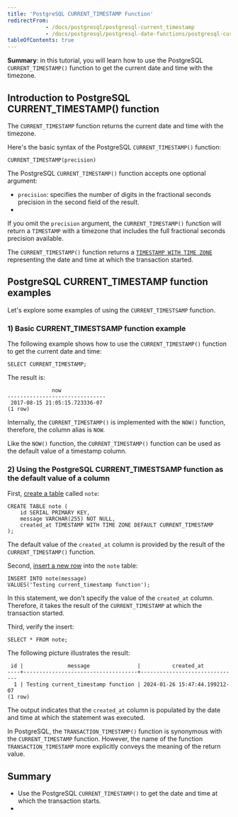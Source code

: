 ```yaml
---
title: 'PostgreSQL CURRENT_TIMESTAMP Function'
redirectFrom:
            - /docs/postgresql/postgresql-current_timestamp 
            - /docs/postgresql/postgresql-date-functions/postgresql-current_timestamp/
tableOfContents: true
---
```


**Summary**: in this tutorial, you will learn how to use the PostgreSQL `CURRENT_TIMESTAMP()` function to get the current date and time with the timezone.



## Introduction to PostgreSQL CURRENT_TIMESTAMP() function



The `CURRENT_TIMESTAMP` function returns the current date and time with the timezone.



Here's the basic syntax of the PostgreSQL `CURRENT_TIMESTAMP()` function:



```
CURRENT_TIMESTAMP(precision)
```



The PostgreSQL `CURRENT_TIMESTAMP()` function accepts one optional argument:



- `precision`: specifies the number of digits in the fractional seconds precision in the second field of the result.
- 


If you omit the `precision` argument, the `CURRENT_TIMESTAMP()` function will return a `TIMESTAMP` with a timezone that includes the full fractional seconds precision available.



The `CURRENT_TIMESTAMP()` function returns a [`TIMESTAMP WITH TIME ZONE`](/docs/postgresql/postgresql-timestamp) representing the date and time at which the transaction started.



## PostgreSQL CURRENT_TIMESTAMP function examples



Let's explore some examples of using the `CURRENT_TIMESTSAMP` function.



### 1) Basic CURRENT_TIMESTSAMP function example



The following example shows how to use the `CURRENT_TIMESTAMP()` function to get the current date and time:



```
SELECT CURRENT_TIMESTAMP;
```



The result is:



```
              now
-------------------------------
 2017-08-15 21:05:15.723336-07
(1 row)
```



Internally, the `CURRENT_TIMESTAMP()` is implemented with the `NOW()` function, therefore, the column alias is `NOW`.



Like the `NOW()` function, the `CURRENT_TIMESTAMP()` function can be used as the default value of a timestamp column.



### 2) Using the PostgreSQL CURRENT_TIMESTSAMP function as the default value of a column



First, [create a table](/docs/postgresql/postgresql-create-table) called `note`:



```
CREATE TABLE note (
    id SERIAL PRIMARY KEY,
    message VARCHAR(255) NOT NULL,
    created_at TIMESTAMP WITH TIME ZONE DEFAULT CURRENT_TIMESTAMP
);
```



The default value of the `created_at` column is provided by the result of the `CURRENT_TIMESTAMP()` function.



Second, [insert a new row](/docs/postgresql/postgresql-insert) into the `note` table:



```
INSERT INTO note(message)
VALUES('Testing current_timestamp function');
```



In this statement, we don't specify the value of the `created_at` column. Therefore, it takes the result of the `CURRENT_TIMESTAMP` at which the transaction started.



Third, verify the insert:



```
SELECT * FROM note;
```



The following picture illustrates the result:



```
 id |              message               |          created_at
----+------------------------------------+-------------------------------
  1 | Testing current_timestamp function | 2024-01-26 15:47:44.199212-07
(1 row)
```



The output indicates that the `created_at` column is populated by the date and time at which the statement was executed.



In PostgreSQL, the `TRANSACTION_TIMESTAMP()` function is synonymous with the `CURRENT_TIMESTAMP` function. However, the name of the function `TRANSACTION_TIMESTAMP` more explicitly conveys the meaning of the return value.



## Summary



- Use the PostgreSQL `CURRENT_TIMESTAMP()` to get the date and time at which the transaction starts.
- 
